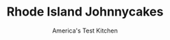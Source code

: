 ---
layout: ../../layouts/MarkdownPostLayout.astro
title: Rhode Island Johnnycakes
author: America's Test Kitchen
pubDate: 2023-03-15
description: "Golden brown and crispy outside, rich and creamy inside, these are much more than bland cornmeal pancakes. But to make them that good, we had to ignore the instructions."
image_url: https://res.cloudinary.com/hksqkdlah/image/upload/ar_1:1,c_fill,dpr_2.0,f_auto,fl_lossy.progressive.strip_profile,g_faces:auto,q_auto:low,w_344/20862_sfs-rhode-island-johnnycakes-10
tags: ["Main Courses","Breakfast & Brunch"]
calories: 925
protein: 
carbohydrates: 8
fats: 
fiber: 
ingredients: ["1 cup johnnycake meal or stone-ground, cornmeal","2 teaspoons, sugar","3/4 teaspoon, salt","2 3/4 cups, water, plus extra hot water for thinning batter","2 tablespoons, unsalted butter","2 tablespoons, vegetable oil"]
serves: 12
time: "55 minutes"
instructions: ["Adjust oven rack to middle position and heat oven to 200 degrees. Set wire rack in rimmed baking sheet.","Whisk johnnycake meal, sugar, and salt together in bowl. Bring water to boil in large saucepan. Slowly whisk johnnycake meal mixture into boiling water until no lumps remain; continue to cook until thickened, about 30 seconds. Off heat, whisk in butter. Pour batter into bowl, cover with plastic wrap, and let sit until slightly firm, about 15 minutes.","Rewhisk batter until smooth. Batter should be consistency of ploppable mashed potatoes; if not, thin with 1 to 2 tablespoons extra hot water until mixture is able to drop easily from spoon.","Heat 1 tablespoon oil in 12-inch nonstick skillet over medium heat until shimmering (or heat nonstick griddle to 400 degrees). Using greased 1/4-cup dry measuring cup, drop 6 evenly spaced scoops of batter into skillet, using spoon to help release batter from cup as needed. Cook johnnycakes, without moving them, until edges appear crispy and golden brown, 6 to 8 minutes.","Carefully flip johnnycakes and press with spatula to flatten into 2 1/2- to 3-inch-diameter pancakes. Continue to cook until well browned on second side, 5 to 7 minutes. Transfer johnnycakes to prepared wire rack and place in oven to keep warm. Whisk 2 to 4 tablespoons extra hot water into remaining batter to return to correct consistency. Repeat cooking with remaining 1 tablespoon oil and remaining batter. Serve."]
nutrition: ["29 mg Potassium","25 mg Phosphorus","2 mg Calcium","13 mg Magnesium","151 mg Sodium","4 g Fat","2 g Monounsaturated","5 mg Cholesterol","1 g Saturated","2 µg Folate (food)","55 g Water","8 g Carbs","2 µg Folate equivalent (total)","17 µg Vitamin A","77 kcal Energy","925 calories"]
notes: "Johnnycakes are best served warm with maple butter (or maple syrup) for breakfast, or as a side dish for soups and stews. For authentic Rhode Island johnnycakes, we recommend using Kenyon’s Johnny Cake Corn Meal, made from stone-ground white flint corn and available by mail order. Do not try to turn the johnnycakes too soon or they will fall apart. If you prefer crispier johnnycakes, press the pancakes thinner in step 5."
---